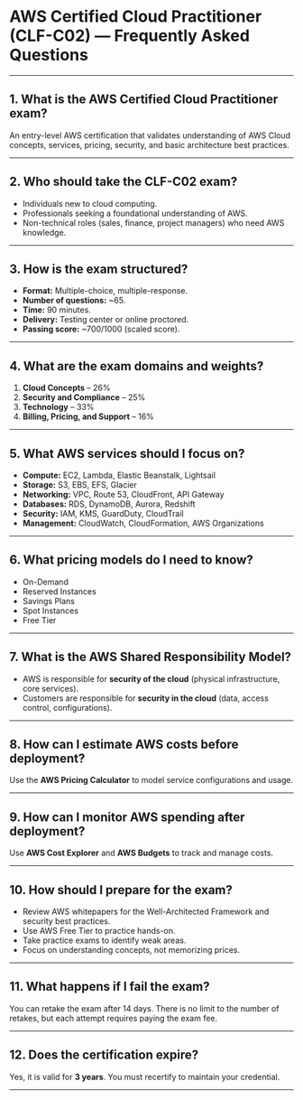 # AWS Certified Cloud Practitioner (CLF-C02) — Frequently Asked Questions

---

## 1. What is the AWS Certified Cloud Practitioner exam?
An entry-level AWS certification that validates understanding of AWS Cloud concepts, services, pricing, security, and basic architecture best practices.

---

## 2. Who should take the CLF-C02 exam?
- Individuals new to cloud computing.
- Professionals seeking a foundational understanding of AWS.
- Non-technical roles (sales, finance, project managers) who need AWS knowledge.

---

## 3. How is the exam structured?
- **Format:** Multiple-choice, multiple-response.
- **Number of questions:** ~65.
- **Time:** 90 minutes.
- **Delivery:** Testing center or online proctored.
- **Passing score:** ~700/1000 (scaled score).

---

## 4. What are the exam domains and weights?
1. **Cloud Concepts** – 26%  
2. **Security and Compliance** – 25%  
3. **Technology** – 33%  
4. **Billing, Pricing, and Support** – 16%

---

## 5. What AWS services should I focus on?
- **Compute:** EC2, Lambda, Elastic Beanstalk, Lightsail  
- **Storage:** S3, EBS, EFS, Glacier  
- **Networking:** VPC, Route 53, CloudFront, API Gateway  
- **Databases:** RDS, DynamoDB, Aurora, Redshift  
- **Security:** IAM, KMS, GuardDuty, CloudTrail  
- **Management:** CloudWatch, CloudFormation, AWS Organizations

---

## 6. What pricing models do I need to know?
- On-Demand  
- Reserved Instances  
- Savings Plans  
- Spot Instances  
- Free Tier

---

## 7. What is the AWS Shared Responsibility Model?
- AWS is responsible for **security of the cloud** (physical infrastructure, core services).  
- Customers are responsible for **security in the cloud** (data, access control, configurations).

---

## 8. How can I estimate AWS costs before deployment?
Use the **AWS Pricing Calculator** to model service configurations and usage.

---

## 9. How can I monitor AWS spending after deployment?
Use **AWS Cost Explorer** and **AWS Budgets** to track and manage costs.

---

## 10. How should I prepare for the exam?
- Review AWS whitepapers for the Well-Architected Framework and security best practices.
- Use AWS Free Tier to practice hands-on.
- Take practice exams to identify weak areas.
- Focus on understanding concepts, not memorizing prices.

---

## 11. What happens if I fail the exam?
You can retake the exam after 14 days. There is no limit to the number of retakes, but each attempt requires paying the exam fee.

---

## 12. Does the certification expire?
Yes, it is valid for **3 years**. You must recertify to maintain your credential.

---